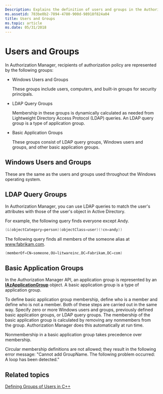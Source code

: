 ```yaml
---
Description: Explains the definition of users and groups in the Authorization Manager API.
ms.assetid: 783be0b2-7894-4780-900d-98918f824a04
title: Users and Groups
ms.topic: article
ms.date: 05/31/2018
---
```


# Users and Groups

In Authorization Manager, recipients of authorization policy are represented by the following groups:

-   Windows Users and Groups

    These groups include users, computers, and built-in groups for security principals.

-   LDAP Query Groups

    Membership in these groups is dynamically calculated as needed from Lightweight Directory Access Protocol (LDAP) queries. An LDAP query group is a type of application group.

-   Basic Application Groups

    These groups consist of LDAP query groups, Windows users and groups, and other basic application groups.

## Windows Users and Groups

These are the same as the users and groups used throughout the Windows operating system.

## LDAP Query Groups

In Authorization Manager, you can use LDAP queries to match the user's attributes with those of the user's object in Active Directory.

For example, the following query finds everyone except Andy.


```C++
(&(objectCategory=person)(objectClass=user)(!cn=andy))
```



The following query finds all members of the someone alias at www.fabrikam.com.


```C++
(memberOf=CN=someone,OU=litwareinc,DC=Fabrikam,DC=com)
```



## Basic Application Groups

In the Authorization Manager API, an application group is represented by an [**IAzApplicationGroup**](/windows/desktop/api/Azroles/nn-azroles-iazapplicationgroup) object. A basic application group is a type of application group.

To define basic application group membership, define who is a member and define who is not a member. Both of these steps are carried out in the same way. Specify zero or more Windows users and groups, previously defined basic application groups, or LDAP query groups. The membership of the basic application group is calculated by removing any nonmembers from the group. Authorization Manager does this automatically at run time.

Nonmembership in a basic application group takes precedence over membership.

Circular membership definitions are not allowed; they result in the following error message: "Cannot add GroupName. The following problem occurred: A loop has been detected."

## Related topics

<dl> <dt>

[Defining Groups of Users in C++](defining-groups-of-users-in-c--.md)
</dt> </dl>

 

 



